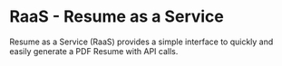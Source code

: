 # RaaS - Resume as a Service
Resume as a Service (RaaS) provides a simple interface to quickly and easily generate a PDF Resume with API calls.
